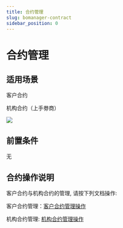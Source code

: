 ```yaml
---
title: 合约管理
slug: bomanager-contract
sidebar_position: 0
---
```



# 合约管理

## 适用场景

客户合约

机构合约（上手劵商）

<img src="/assets/EqjCbYlQroZDlFxR2NIcPBSYnsb.png"/>

## 前置条件

无

## 合约操作说明

客户合约与机构合约的管理, 请按下列文档操作:

客户合约管理：[客户合约管理操作](/TNHdw5WjEi8pi1knbtqcEi6KnWe) 

机构合约管理:   [机构合约管理操作](/PgNgwUZLci87HPkPmSRcEfivnhf) 

